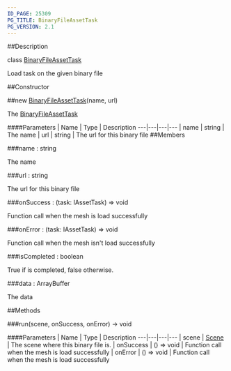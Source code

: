 ```yaml
---
ID_PAGE: 25309
PG_TITLE: BinaryFileAssetTask
PG_VERSION: 2.1
---
```

##Description

class [BinaryFileAssetTask](/classes/2.2/BinaryFileAssetTask)

Load task on the given binary file

##Constructor

##new [BinaryFileAssetTask](/classes/2.2/BinaryFileAssetTask)(name, url)

The [BinaryFileAssetTask](/classes/2.2/BinaryFileAssetTask)

####Parameters
 | Name | Type | Description
---|---|---|---
 | name | string |  The name
 | url | string |  The url for this binary file
##Members

###name : string

The name

###url : string

The url for this binary file

###onSuccess : (task: IAssetTask) =&gt; void

Function call when the mesh is load successfully

###onError : (task: IAssetTask) =&gt; void

Function call when the mesh isn't load successfully

###isCompleted : boolean

True if is completed, false otherwise.

###data : ArrayBuffer

The data

##Methods

###run(scene, onSuccess, onError) &rarr; void



####Parameters
 | Name | Type | Description
---|---|---|---
 | scene | [Scene](/classes/2.2/Scene) |  The scene where this binary file is.
 | onSuccess | () =&gt; void |  Function call when the mesh is load successfully
 | onError | () =&gt; void |  Function call when the mesh is load successfully
